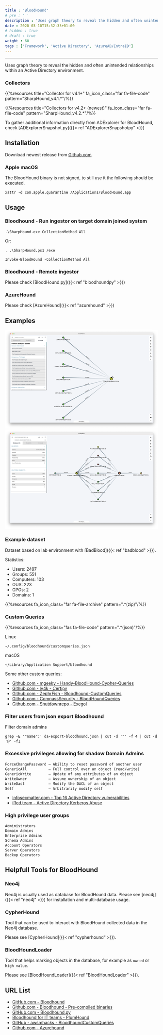 ```yaml
---
title : "BloodHound"
# pre : ' '
description : "Uses graph theory to reveal the hidden and often unintended relationships within an Active Directory environment."
date : 2020-03-10T15:32:33+01:00
# hidden : true
# draft : true
weight : 60
tags : ['Framework', 'Active Directory', 'AzureAD/EntraID']
---
```


---

Uses graph theory to reveal the hidden and often unintended relationships within an Active Directory environment.

### Collectors

{{%resources title="Collector for v4.1+" fa_icon_class="far fa-file-code" pattern="SharpHound_v4.1.*"/%}}

{{%resources title="Collectors for v4.2+ (newest)" fa_icon_class="far fa-file-code" pattern="SharpHound_v4.2.*"/%}}

To gather additional information directly from ADExplorer for BloodHound, check [ADExplorerSnapshot.py]({{< ref "ADExplorerSnapshotpy" >}})

## Installation

Download newest release from [Github.com](https://github.com/BloodHoundAD/BloodHound/releases)

### Apple macOS

The BloodHound binary is not signed, to still use it the following should be executed.

```plain
xattr -d com.apple.quarantine /Applications/BloodHound.app
```

## Usage

### Bloodhound - Run ingestor on target domain joined system

```plain
.\SharpHound.exe CollectionMethod All
```

Or:

```plain
. .\SharpHound.ps1 /exe
```

```plain
Invoke-BloodHound -CollectionMethod All
```

### Bloodhound - Remote ingestor

Please check [BloodHound.py]({{< ref "bloodhoundpy" >}})

### AzureHound

Please check [AzureHound]({{< ref "azurehound" >}})

## Examples

![Example](images/example1.png)
![Example](images/example2.png)

### Example dataset

Dataset based on lab environment with [BadBlood]({{< ref "badblood" >}}).

Statistics:

- Users: 2497
- Groups: 551
- Computers: 103
- OUS: 223
- GPOs: 2
- Domains: 1

{{%resources fa_icon_class="far fa-file-archive" pattern=".*(zip)"/%}}

### Custom Queries

{{%resources fa_icon_class="fas fa-file-code" pattern=".*(json)"/%}}

Linux

```plain
~/.config/bloodhound/customqueries.json
```

macOS

```plain
~/Library/Application Support/bloodhound
```

Some other custom queries:

- [Github.com - mgeeky - Handy-BloodHound-Cypher-Queries](https://github.com/mgeeky/Penetration-Testing-Tools/blob/master/red-teaming/bloodhound/Handy-BloodHound-Cypher-Queries.md)
- [Github.com - ly4k - Certipy](https://raw.githubusercontent.com/ly4k/Certipy/main/customqueries.json)
- [Github.com - ZephrFish - Bloodhound-CustomQueries](https://raw.githubusercontent.com/ZephrFish/Bloodhound-CustomQueries/main/customqueries.json)
- [Github.com - CompassSecurity - BloodHoundQueries](https://raw.githubusercontent.com/CompassSecurity/BloodHoundQueries/master/customqueries.json)
- [Github.com - Shutdownrepo - Exegol](https://raw.githubusercontent.com/ShutdownRepo/Exegol/master/sources/bloodhound/customqueries.json)

### Filter users from json export Bloodhound

Filter domain admins

```plain
grep -E '"name":' da-export-bloodhound.json | cut -d '"' -f 4 | cut -d '@' -f1
```

### Excessive privileges allowing for shadow Domain Admins

```plain
ForceChangePassword – Ability to reset password of another user
GenericAll          – Full control over an object (read/write)
GenericWrite        – Update of any attributes of an object
WriteOwner          – Assume ownership of an object
WriteDacl           – Modify the DACL of an object
Self                – Arbitrarily modify self
```

- [Infosecmatter.com - Top 16 Active Directory vulnerabilities](https://www.infosecmatter.com/top-16-active-directory-vulnerabilities/#5-excessive-privileges-allowing-for-shadow-domain-admins)
- [iRed.team - Active Directory Kerberos Abuse](https://ired.team/offensive-security-experiments/active-directory-kerberos-abuse/abusing-active-directory-acls-aces)

### High privilege user groups

```plain
Administrators
Domain Admins
Enterprise Admins
Schema Admins
Account Operators
Server Operators
Backup Operators
```

## Helpfull Tools for BloodHound

### Neo4j

Neo4j is usually used as database for BloodHound data. Please see [neo4j]({{< ref "neo4j" >}}) for installation and multi-database usage.

### CypherHound

Tool that can be used to interact with BloodHound collected data in the Neo4j database.

Please see [CypherHound]({{< ref "cypherhound" >}}).

### BloodHoundLoader

Tool that helps marking objects in the database, for example as `owned` or `high value`.

Please see [BloodHoundLoader]({{< ref "BloodHoundLoader" >}}).

## URL List

- [GitHub.com - Bloodhound](https://github.com/BloodHoundAD/BloodHound/)
- [Github.com - Bloodhound - Pre-compiled binaries](https://github.com/BloodHoundAD/BloodHound/releases)
- [GitHub.com - Bloodhound.py](https://github.com/fox-it/BloodHound.py)
- [Bloodhound for IT teams - PlumHound](https://github.com/PlumHound/PlumHound)
- [GitHub - awsmhacks - BloodhoundCustomQueries](https://github.com/awsmhacks/awsmBloodhoundCustomQueries)
- [Github.com - Azurehound](https://bloodhound.readthedocs.io/en/latest/data-collection/azurehound.html)
